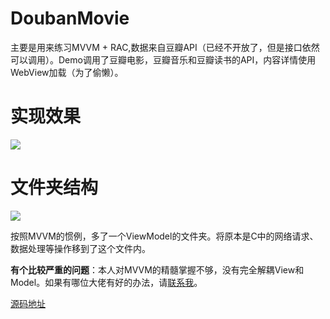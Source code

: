 # DoubanMovie
主要是用来练习MVVM + RAC,数据来自豆瓣API（已经不开放了，但是接口依然可以调用）。Demo调用了豆瓣电影，豆瓣音乐和豆瓣读书的API，内容详情使用WebView加载（为了偷懒）。

# 实现效果
![](https://ws2.sinaimg.cn/large/006tKfTcly1g0tx7gzfjag309i0jfb2d.gif)
# 文件夹结构
![](https://ws2.sinaimg.cn/large/006tKfTcly1g0tx0btfdxj30ic11wn5p.jpg)

按照MVVM的惯例，多了一个ViewModel的文件夹。将原本是C中的网络请求、数据处理等操作移到了这个文件内。

**有个比较严重的问题**：本人对MVVM的精髓掌握不够，没有完全解耦View和Model。如果有哪位大佬有好的办法，请[联系我](idoghuan@163.com)。

[源码地址](https://github.com/BigPoro/DoubanMovie)

